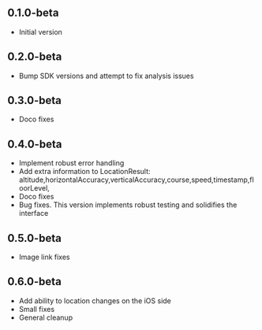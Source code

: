 ## 0.1.0-beta
* Initial version

## 0.2.0-beta
* Bump SDK versions and attempt to fix analysis issues

## 0.3.0-beta
* Doco fixes

## 0.4.0-beta
* Implement robust error handling
* Add extra information to LocationResult: altitude,horizontalAccuracy,verticalAccuracy,course,speed,timestamp,floorLevel,
* Doco fixes
* Bug fixes. This version implements robust testing and solidifies the interface

## 0.5.0-beta
* Image link fixes

## 0.6.0-beta
* Add ability to location changes on the iOS side
* Small fixes
* General cleanup